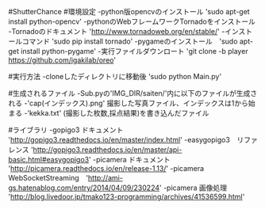 #ShutterChance
#環境設定
-python版opencvのインストール 'sudo apt-get install python-opencv'
-pythonのWebフレームワークTornadoをインストール
 -Tornadoのドキュメント 'http://www.tornadoweb.org/en/stable/'
 -インストールコマンド 'sudo pip install tornado'
-pygameのインストール　'sudo apt-get install python-pygame' 
-実行ファイルダウンロート 'git clone -b player https://github.com/igakilab/oreo'

#実行方法
-cloneしたディレクトリに移動後 'sudo python Main.py'

#生成されるファイル
-Sub.pyの'IMG_DIR/saiten/'内に以下のファイルが生成される
 -'cap(インデックス).png' 撮影した写真ファイル、インデックスは1から始まる
 -'kekka.txt' (撮影した枚数,採点結果)を書き込んだファイル

#ライブラリ
-gopigo3 ドキュメント 'http://gopigo3.readthedocs.io/en/master/index.html'
 -easygopigo3　リファレンス 'http://gopigo3.readthedocs.io/en/master/api-basic.html#easygopigo3'
-picamera ドキュメント 'http://picamera.readthedocs.io/en/release-1.13/'
 -picamera WebSocketStreaming　'http://ami-gs.hatenablog.com/entry/2014/04/09/230224'
 -picamera 画像処理 'http://blog.livedoor.jp/tmako123-programming/archives/41536599.html'